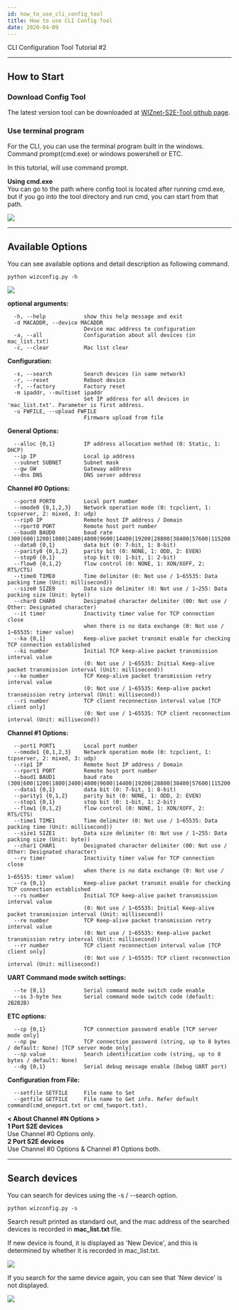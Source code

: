 ```yaml
---
id: how_to_use_cli_config_tool
title: How to use CLI Config Tool
date: 2020-04-09
---
```



CLI Configuration Tool Tutorial #2

-----


## How to Start

### Download Config Tool

The latest version tool can be downloaded at [WIZnet-S2E-Tool github
page](https://github.com/Wiznet/WIZnet-S2E-Tool).

### Use terminal program

For the CLI, you can use the terminal program built in the windows.  
Command prompt(cmd.exe) or windows powershell or ETC.

In this tutorial, will use command prompt.

 **Using cmd.exe**  
You can go to the path where config tool is located after running
cmd.exe, but if you go into the tool directory and run cmd, you can
start from that path.

![](/img/products/configtool/option/cmd_direct.png)

-----


## Available Options

You can see available options and detail description as following
command.

    python wizconfig.py -h

![](/img/products/configtool/option/option_help.png)

**optional arguments:**

``` 
  -h, --help            show this help message and exit
  -d MACADDR, --device MACADDR
                        Device mac address to configuration
  -a, --all             Configuration about all devices (in mac_list.txt)
  -c, --clear           Mac list clear
```

**Configuration:**

``` 
  -s, --search          Search devices (in same network)
  -r, --reset           Reboot device
  -f, --factory         Factory reset
  -m ipaddr, --multiset ipaddr
                        Set IP address for all devices in 'mac_list.txt'. Parameter is first address.
  -u FWFILE, --upload FWFILE
                        Firmware upload from file
```

**General Options:**

``` 
  --alloc {0,1}         IP address allocation method (0: Static, 1: DHCP)
  --ip IP               Local ip address
  --subnet SUBNET       Subnet mask
  --gw GW               Gateway address
  --dns DNS             DNS server address
```

**Channel \#0 Options:**

``` 
  --port0 PORT0         Local port number
  --nmode0 {0,1,2,3}    Network operation mode (0: tcpclient, 1: tcpserver, 2: mixed, 3: udp)
  --rip0 IP             Remote host IP address / Domain
  --rport0 PORT         Remote host port number
  --baud0 BAUD0         baud rate (300|600|1200|1800|2400|4800|9600|14400|19200|28800|38400|57600|115200|230400)
  --data0 {0,1}         data bit (0: 7-bit, 1: 8-bit)
  --parity0 {0,1,2}     parity bit (0: NONE, 1: ODD, 2: EVEN)
  --stop0 {0,1}         stop bit (0: 1-bit, 1: 2-bit)
  --flow0 {0,1,2}       flow control (0: NONE, 1: XON/XOFF, 2: RTS/CTS)
  --time0 TIME0         Time delimiter (0: Not use / 1~65535: Data packing time (Unit: millisecond))
  --size0 SIZE0         Data size delimiter (0: Not use / 1~255: Data packing size (Unit: byte))
  --char0 CHAR0         Designated character delimiter (00: Not use / Other: Designated character)
  --it timer            Inactivity timer value for TCP connection close
                        when there is no data exchange (0: Not use / 1~65535: timer value)
  --ka {0,1}            Keep-alive packet transmit enable for checking TCP connection established
  --ki number           Initial TCP keep-alive packet transmission interval value
                        (0: Not use / 1~65535: Initial Keep-alive packet transmission interval (Unit: millisecond))
  --ke number           TCP Keep-alive packet transmission retry interval value
                        (0: Not use / 1~65535: Keep-alive packet transmission retry interval (Unit: millisecond))
  --ri number           TCP client reconnection interval value [TCP client only]
                        (0: Not use / 1~65535: TCP client reconnection interval (Unit: millisecond))
```

**Channel \#1 Options:**

``` 
  --port1 PORT1         Local port number
  --nmode1 {0,1,2,3}    Network operation mode (0: tcpclient, 1: tcpserver, 2: mixed, 3: udp)
  --rip1 IP             Remote host IP address / Domain
  --rport1 PORT         Remote host port number
  --baud1 BAUD1         baud rate (300|600|1200|1800|2400|4800|9600|14400|19200|28800|38400|57600|115200|230400)
  --data1 {0,1}         data bit (0: 7-bit, 1: 8-bit)
  --parity1 {0,1,2}     parity bit (0: NONE, 1: ODD, 2: EVEN)
  --stop1 {0,1}         stop bit (0: 1-bit, 1: 2-bit)
  --flow1 {0,1,2}       flow control (0: NONE, 1: XON/XOFF, 2: RTS/CTS)
  --time1 TIME1         Time delimiter (0: Not use / 1~65535: Data packing time (Unit: millisecond))
  --size1 SIZE1         Data size delimiter (0: Not use / 1~255: Data packing size (Unit: byte))
  --char1 CHAR1         Designated character delimiter (00: Not use / Other: Designated character)
  --rv timer            Inactivity timer value for TCP connection close
                        when there is no data exchange (0: Not use / 1~65535: timer value)
  --ra {0,1}            Keep-alive packet transmit enable for checking TCP connection established
  --rs number           Initial TCP keep-alive packet transmission interval value
                        (0: Not use / 1~65535: Initial Keep-alive packet transmission interval (Unit: millisecond))
  --re number           TCP Keep-alive packet transmission retry interval value
                        (0: Not use / 1~65535: Keep-alive packet transmission retry interval (Unit: millisecond))
  --rr number           TCP client reconnection interval value [TCP client only]
                        (0: Not use / 1~65535: TCP client reconnection interval (Unit: millisecond))
```

**UART Command mode switch settings:**

``` 
  --te {0,1}            Serial command mode switch code enable
  --ss 3-byte hex       Serial command mode switch code (default: 2B2B2B)
```

**ETC options:**

``` 
  --cp {0,1}            TCP connection password enable [TCP server mode only]
  --np pw               TCP connection password (string, up to 8 bytes / default: None) [TCP server mode only]
  --sp value            Search identification code (string, up to 8 bytes / default: None)
  --dg {0,1}            Serial debug message enable (Debug UART port)
```

**Configuration from File:**

``` 
  --setfile SETFILE     File name to Set
  --getfile GETFILE     File name to Get info. Refer default command(cmd_oneport.txt or cmd_twoport.txt).
```

**< About Channel \#N Options >**  
**1 Port S2E devices**  
Use <span class="underline">Channel \#0 Options</span> only.  
**2 Port S2E devices**  
Use <span class="underline">Channel \#0 Options</span> &
<span class="underline">Channel #1 Options</span> both.

-----

## Search devices

You can search for devices using the -s / --search option.

``` 
python wizconfig.py -s

```

Search result printed as standard out, and the mac address of the
searched devices is recorded in **mac\_list.txt** file.

If new device is found, it is displayed as 'New Device', and this is
determined by whether it is recorded in mac\_list.txt.

![](/img/products/configtool/option/option_search_new.png)

If you search for the same device again, you can see that 'New device'
is not displayed.

![](/img/products/configtool/option/option_search_old.png)
